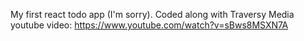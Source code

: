 My first react todo app (I'm sorry). Coded along with Traversy Media youtube video:
https://www.youtube.com/watch?v=sBws8MSXN7A
